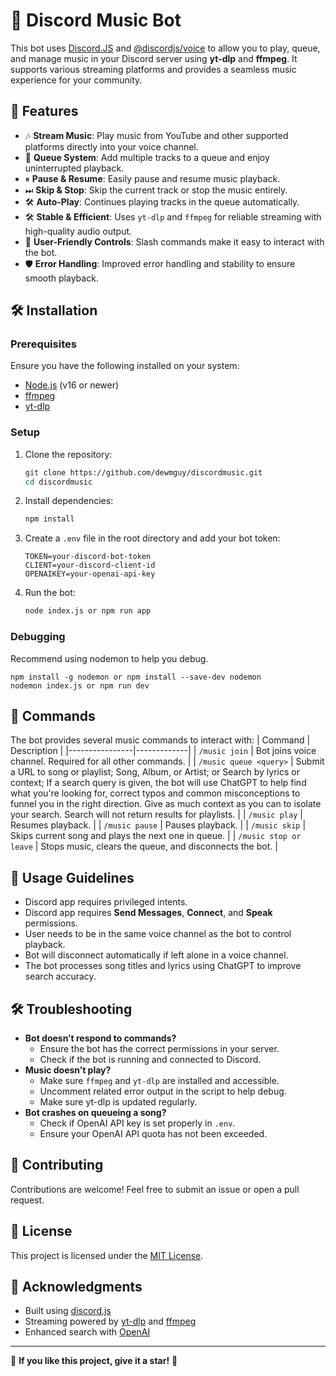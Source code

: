 # 🎵 Discord Music Bot

This bot uses [Discord.JS](https://www.npmjs.com/package/discord.js?activeTab=readme) and [@discordjs/voice](https://www.npmjs.com/package/@discordjs/voice) to allow you to play, queue, and manage music in your Discord server using **yt-dlp** and **ffmpeg**. It supports various streaming platforms and provides a seamless music experience for your community.

## 🚀 Features
- 🎶 **Stream Music**: Play music from YouTube and other supported platforms directly into your voice channel.
- 📝 **Queue System**: Add multiple tracks to a queue and enjoy uninterrupted playback.
- ⏸ **Pause & Resume**: Easily pause and resume music playback.
- ⏭ **Skip & Stop**: Skip the current track or stop the music entirely.
- 🛠 **Auto-Play**: Continues playing tracks in the queue automatically.
- 🛠 **Stable & Efficient**: Uses `yt-dlp` and `ffmpeg` for reliable streaming with high-quality audio output.
- 👤 **User-Friendly Controls**: Slash commands make it easy to interact with the bot.
- 🛡️ **Error Handling**: Improved error handling and stability to ensure smooth playback.

## 🛠 Installation
### Prerequisites
Ensure you have the following installed on your system:
- [Node.js](https://nodejs.org/) (v16 or newer)
- [ffmpeg](https://ffmpeg.org/)
- [yt-dlp](https://github.com/yt-dlp/yt-dlp)

### Setup
1. Clone the repository:
   ```sh
   git clone https://github.com/dewmguy/discordmusic.git
   cd discordmusic
   ```
2. Install dependencies:
   ```sh
   npm install
   ```
3. Create a `.env` file in the root directory and add your bot token:
   ```env
   TOKEN=your-discord-bot-token
   CLIENT=your-discord-client-id
   OPENAIKEY=your-openai-api-key
   ```
4. Run the bot:
   ```sh
   node index.js or npm run app
   ```

### Debugging

Recommend using nodemon to help you debug.
```
npm install -g nodemon or npm install --save-dev nodemon
nodemon index.js or npm run dev
```

## 🔧 Commands
The bot provides several music commands to interact with:
| Command        | Description |
|----------------|-------------|
| `/music join`  | Bot joins voice channel. Required for all other commands. |
| `/music queue <query>` | Submit a URL to song or playlist; Song, Album, or Artist; or Search by lyrics or context; If a search query is given, the bot will use ChatGPT to help find what you're looking for, correct typos and common misconceptions to funnel you in the right direction. Give as much context as you can to isolate your search. Search will not return results for playlists. |
| `/music play`  | Resumes playback. |
| `/music pause` | Pauses playback. |
| `/music skip`  | Skips current song and plays the next one in queue. |
| `/music stop or leave`  | Stops music, clears the queue, and disconnects the bot. |

## 📝 Usage Guidelines
- Discord app requires privileged intents.
- Discord app requires **Send Messages**, **Connect**, and **Speak** permissions.
- User needs to be in the same voice channel as the bot to control playback.
- Bot will disconnect automatically if left alone in a voice channel.
- The bot processes song titles and lyrics using ChatGPT to improve search accuracy.

## 🛠 Troubleshooting
- **Bot doesn’t respond to commands?**
  - Ensure the bot has the correct permissions in your server.
  - Check if the bot is running and connected to Discord.
- **Music doesn’t play?**
  - Make sure `ffmpeg` and `yt-dlp` are installed and accessible.
  - Uncomment related error output in the script to help debug.
  - Make sure yt-dlp is updated regularly.
- **Bot crashes on queueing a song?**
  - Check if OpenAI API key is set properly in `.env`.
  - Ensure your OpenAI API quota has not been exceeded.

## 🎤 Contributing
Contributions are welcome! Feel free to submit an issue or open a pull request.

## 📝 License
This project is licensed under the [MIT License](LICENSE).

## 🎉 Acknowledgments
- Built using [discord.js](https://discord.js.org/)
- Streaming powered by [yt-dlp](https://github.com/yt-dlp/yt-dlp) and [ffmpeg](https://ffmpeg.org/)
- Enhanced search with [OpenAI](https://openai.com/)

---
🌟 **If you like this project, give it a star!** 🌟

